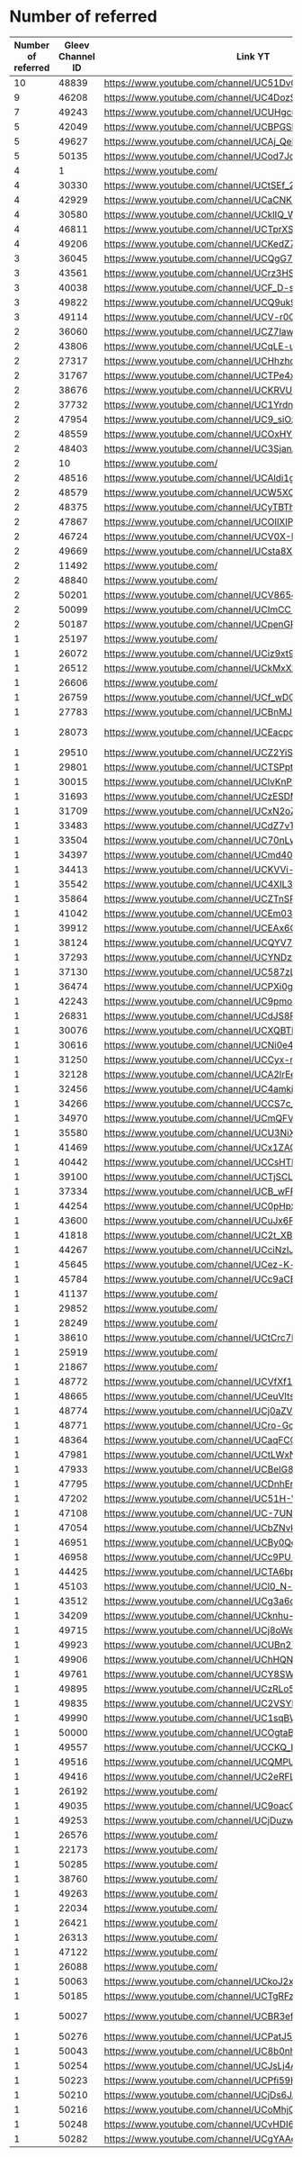 # Number of referred

| Number of referred | Gleev Channel ID | Link YT | Status | Subscribers YT |
| --- | --- | --- | --- | --- |
| 10 | 48839 | https://www.youtube.com/channel/UC51Dv0JT7CXvW_ABeifeZJA | Bronze | 724 |
| 9 | 46208 | https://www.youtube.com/channel/UC4DozSLUOkFBm0n9NsnwwIw | Silver | 4090 |
| 7 | 49243 | https://www.youtube.com/channel/UCUHgcuvYUwttB7hD0qjCf_A | Gold | 30400 |
| 5 | 42049 | https://www.youtube.com/channel/UCBPGSbZZ-ORdqrt2-tOrO9w | Gold | 139000 |
| 5 | 49627 | https://www.youtube.com/channel/UCAj_QeRqEbSGgM0mH9f-VDw | Bronze | 2860 |
| 5 | 50135 | https://www.youtube.com/channel/UCod7JodzJNb9AFlxC4DYm5w | Silver | 9300 |
| 4 | 1 | https://www.youtube.com/ | 0 |  |
| 4 | 30330 | https://www.youtube.com/channel/UCtSEf_2PjPrws5OBrPx8R_g | Silver | 1990 |
| 4 | 42929 | https://www.youtube.com/channel/UCaCNK3ZAQC0k9c6vIWqqGkw | Bronze | 1040 |
| 4 | 30580 | https://www.youtube.com/channel/UCklIQ_Wk1_BTZFjOYdcs4MQ | Silver | 2450 |
| 4 | 46811 | https://www.youtube.com/channel/UCTprXS-8XG70ns92JMtrZbA | Bronze | 173000 |
| 4 | 49206 | https://www.youtube.com/channel/UCKedZ7MztXekHOJzYKqGwYw | Bronze | 2000 |
| 3 | 36045 | https://www.youtube.com/channel/UCQgG7AAsaQ_5Vn_r6HqNt_A | Rejected | 23200 |
| 3 | 43561 | https://www.youtube.com/channel/UCrz3HSZDE2g9dR0Stp1KQag | Silver | 1550 |
| 3 | 40038 | https://www.youtube.com/channel/UCF_D-sa-ovDkxVbjIJLclkQ | Bronze | 214 |
| 3 | 49822 | https://www.youtube.com/channel/UCQ9uk9c-iV7yFvDaFidBS6w | Silver | 5150 |
| 3 | 49114 | https://www.youtube.com/channel/UCV-r0Q0K3ouyu8pqIKD2jvw | Silver | 2690 |
| 2 | 36060 | https://www.youtube.com/channel/UCZ7lawVE3-328fzi7qzJdmQ | Bronze | 172 |
| 2 | 43806 | https://www.youtube.com/channel/UCqLE-uwDjqcQgW7i8NkLYww | Rejected | 20 |
| 2 | 27317 | https://www.youtube.com/channel/UCHhzhqVZlbK-5Cq9jMd5Lpw | Silver | 1070 |
| 2 | 31767 | https://www.youtube.com/channel/UCTPe4xLe4oCV6G8BEuGCD2w | Bronze | 38000 |
| 2 | 38676 | https://www.youtube.com/channel/UCKRVUCN0e0zpVQrCfNKUYuA | Bronze | 1040 |
| 2 | 37732 | https://www.youtube.com/channel/UC1YrdnmHMZYgEz24nU_kY0Q | Rejected | 12 |
| 2 | 47954 | https://www.youtube.com/channel/UC9_siOzv_D1UXVt49J_1emQ | Bronze | 478 |
| 2 | 48559 | https://www.youtube.com/channel/UCOxHY2MWqwSpXakf0GxpVQA | Gold | 139000 |
| 2 | 48403 | https://www.youtube.com/channel/UC3SjanAd9dOU0nXQUbvjK1Q | Bronze | 9290 |
| 2 | 10 | https://www.youtube.com/ | 0 |  |
| 2 | 48516 | https://www.youtube.com/channel/UCAldi1guBJkDV63NxU-cLUw | Bronze | 4460 |
| 2 | 48579 | https://www.youtube.com/channel/UCW5XOLhwK9ujsXlxJIsLEbw | Silver | 182000 |
| 2 | 48375 | https://www.youtube.com/channel/UCyTBThD3N2_EJHYkaq2TwqA | Silver | 4440 |
| 2 | 47867 | https://www.youtube.com/channel/UCOIlXIPMED7cP4pEdjDpfAA | Gold | 22300 |
| 2 | 46724 | https://www.youtube.com/channel/UCV0X-BNtda7gjAPNDi7pVnA | Bronze | 13300 |
| 2 | 49669 | https://www.youtube.com/channel/UCsta8XZimg9TjI-okrGUCHg | Bronze | 22700 |
| 2 | 11492 | https://www.youtube.com/ | 0 |  |
| 2 | 48840 | https://www.youtube.com/ | 0 |  |
| 2 | 50201 | https://www.youtube.com/channel/UCV8654Rqxch7JMUAF5SEv2g | Bronze | 11400 |
| 2 | 50099 | https://www.youtube.com/channel/UCImCC-H3hS8-bd8IN7dGSLg | Rejected | 293 |
| 2 | 50187 | https://www.youtube.com/channel/UCpenGR4XTdzf4TT6oEHo5jA | Rejected | 2640 |
| 1 | 25197 | https://www.youtube.com/ | 0 |  |
| 1 | 26072 | https://www.youtube.com/channel/UCiz9xt9vtTRD2FMd-J6l_CQ | Silver | 32900 |
| 1 | 26512 | https://www.youtube.com/channel/UCkMxXxO38-V-dyqZkdWafPw | Gold | 117000 |
| 1 | 26606 | https://www.youtube.com/ | 0 |  |
| 1 | 26759 | https://www.youtube.com/channel/UCf_wDGkiubpH4Ms1MLj2h5w | Silver | 11000 |
| 1 | 27783 | https://www.youtube.com/channel/UCBnMJqWibBtzElsKQ9sGkIg | Silver | 3430 |
| 1 | 28073 | https://www.youtube.com/channel/UCEacpc_J2t_GfXSaI53Dhmg | Opted Out | 38900 |
| 1 | 29510 | https://www.youtube.com/channel/UCZ2YiSECvsi5Ln-zKueg9Xw | Bronze | 976 |
| 1 | 29801 | https://www.youtube.com/channel/UCTSPpty_fr87PidZ85rrQQA | Bronze | 3590 |
| 1 | 30015 | https://www.youtube.com/channel/UClvKnPanSOg-tNQzI928ZWw | Bronze | 13400 |
| 1 | 31693 | https://www.youtube.com/channel/UCzESDMsYJOTPkTyHvrsT2Bg | Bronze | 2470 |
| 1 | 31709 | https://www.youtube.com/channel/UCxN2oZsxFTEWTsCHuSdOmRQ | Bronze | 891 |
| 1 | 33483 | https://www.youtube.com/channel/UCdZ7vT0e_t8Eg3ytLarW-Eg | Bronze | 238 |
| 1 | 33504 | https://www.youtube.com/channel/UC70nLwKEmEGDiX0HrH271ug | Bronze | 84 |
| 1 | 34397 | https://www.youtube.com/channel/UCmd40pmM_op7mj5NKhz9Sgw | Bronze | 1910 |
| 1 | 34413 | https://www.youtube.com/channel/UCKVVi-Wf3lzxUShNEb2hOIg | Bronze | 5250 |
| 1 | 35542 | https://www.youtube.com/channel/UC4XIL32vXUyNab8d5bi52rw | Bronze | 336 |
| 1 | 35864 | https://www.youtube.com/channel/UCZTnSPYf_0IFuyVvldI7v7g | Bronze | 18 |
| 1 | 41042 | https://www.youtube.com/channel/UCEm03zKZAJXGZ9MedpfyCBA | Bronze | 1260 |
| 1 | 39912 | https://www.youtube.com/channel/UCEAx6CaANQchTIvnWnpkymg | Rejected | 6 |
| 1 | 38124 | https://www.youtube.com/channel/UCQYV7wIyg-gisHWkj_3daEg | Bronze | 1150 |
| 1 | 37293 | https://www.youtube.com/channel/UCYNDzh_WQ56oQ0hPdGKc-dw | Bronze | 71 |
| 1 | 37130 | https://www.youtube.com/channel/UC587zL8cuaIfvnlTRQhHmFg | Bronze | 131 |
| 1 | 36474 | https://www.youtube.com/channel/UCPXi0gBUkBr9p0BssRh9Q-Q | Bronze | 2680 |
| 1 | 42243 | https://www.youtube.com/channel/UC9pmo5PDpnPeEzfA_2unOBw | Bronze | 10400 |
| 1 | 26831 | https://www.youtube.com/channel/UCdJS8PJMWiQhl66_rOt3Bow | Silver | 18200 |
| 1 | 30076 | https://www.youtube.com/channel/UCXQBTM-v9BOFLRqykgAaByA | Bronze | 343 |
| 1 | 30616 | https://www.youtube.com/channel/UCNi0e4FjVvhaD4MXV8ZeWJw | Bronze | 48 |
| 1 | 31250 | https://www.youtube.com/channel/UCCyx-mVuA5DFRDOudgLO2Sg | Rejected | 0 |
| 1 | 32128 | https://www.youtube.com/channel/UCA2lrEei84DwRoZRcLjVaRg | Bronze | 2570 |
| 1 | 32456 | https://www.youtube.com/channel/UC4amkiK9Fog-JCkD9b8N9FQ | Rejected | 4 |
| 1 | 34266 | https://www.youtube.com/channel/UCCS7c_lALiW1NBUqpzC2C4A | Silver | 10900 |
| 1 | 34970 | https://www.youtube.com/channel/UCmQFViTOW-EXLoBBmbb8axg | Bronze | 118 |
| 1 | 35580 | https://www.youtube.com/channel/UCU3NiX_VM1fEqJ-xCuECxLA | Bronze | 2490 |
| 1 | 41469 | https://www.youtube.com/channel/UCx1ZACG9MIAfHQhb1IPcP_w | Bronze | 1120 |
| 1 | 40442 | https://www.youtube.com/channel/UCCsHTEtbmkxCgXOzQV4XIZg | Rejected | 26 |
| 1 | 39100 | https://www.youtube.com/channel/UCTjSCLclaZ64TIFiBUD6j1Q | Bronze | 4000 |
| 1 | 37334 | https://www.youtube.com/channel/UCB_wFRGSqVf1RXeAvh-anpw | Rejected | 6 |
| 1 | 44254 | https://www.youtube.com/channel/UC0pHpxSt_4gd63WylQL0cVQ | Diamond | 1280000 |
| 1 | 43600 | https://www.youtube.com/channel/UCuJx6FlSRTGRVVAJQ4E9IMg | Gold | 27300 |
| 1 | 41818 | https://www.youtube.com/channel/UC2t_XBMPAkPdbzGvGVIrZ-A | Bronze | 2010 |
| 1 | 44267 | https://www.youtube.com/channel/UCciNzIJIT_Zhgk3_QYU9tFw | Bronze | 19100 |
| 1 | 45645 | https://www.youtube.com/channel/UCez-K-wiCY32xrvY4tK9FdA | Bronze | 1000 |
| 1 | 45784 | https://www.youtube.com/channel/UCc9aCEQj612iEMoH49NnVEA | Bronze | 32 |
| 1 | 41137 | https://www.youtube.com/ | 0 |  |
| 1 | 29852 | https://www.youtube.com/ | 0 |  |
| 1 | 28249 | https://www.youtube.com/ | 0 |  |
| 1 | 38610 | https://www.youtube.com/channel/UCtCrc7D3Rwz-1ilHXTfUmVg | Bronze | 59 |
| 1 | 25919 | https://www.youtube.com/ | 0 |  |
| 1 | 21867 | https://www.youtube.com/ | 0 |  |
| 1 | 48772 | https://www.youtube.com/channel/UCVfXf1SOBx3wGmH2ccGqQMw | Silver | 1480 |
| 1 | 48665 | https://www.youtube.com/channel/UCeuVItswwR8ROmhS00_k3Ew | Gold | 1090000 |
| 1 | 48774 | https://www.youtube.com/channel/UCj0aZVaU1l5P3K8TXhv-Hug | Bronze | 41 |
| 1 | 48771 | https://www.youtube.com/channel/UCro-GcbNSps0HvxRscKsaTA | Silver | 5150 |
| 1 | 48364 | https://www.youtube.com/channel/UCaqFCO6wAzbchc3WK3AIfzw | Bronze | 1020 |
| 1 | 47981 | https://www.youtube.com/channel/UCtLWxN6ij1TN_16X8rpHC1w | Gold | 12400 |
| 1 | 47933 | https://www.youtube.com/channel/UCBeIG8BJPY221ziRronGD_w | Bronze | 3870 |
| 1 | 47795 | https://www.youtube.com/channel/UCDnhErqUCAVGdKR8yArUkIA | Bronze | 1120 |
| 1 | 47202 | https://www.youtube.com/channel/UC51H-WAhQ0PIoM3E5a7OSaw | Silver | 2410 |
| 1 | 47108 | https://www.youtube.com/channel/UC-7UNaTezibM88Wq7VeM5Ag | Bronze | 1130 |
| 1 | 47054 | https://www.youtube.com/channel/UCbZNvkB-a4uHTS1rVwAPuvQ | Bronze | 885 |
| 1 | 46951 | https://www.youtube.com/channel/UCBy0QdmqT0AdNqjib3ynAgQ | Silver | 2800 |
| 1 | 46958 | https://www.youtube.com/channel/UCc9PU-cV4EyjTcEQTs4rB-A | Silver | 441 |
| 1 | 44425 | https://www.youtube.com/channel/UCTA6bpKmnE2nTBPddeAiNHA | Bronze | 5190 |
| 1 | 45103 | https://www.youtube.com/channel/UCl0_N-krKgAIGBkj07-rvSw | Bronze | 131 |
| 1 | 43512 | https://www.youtube.com/channel/UCg3a6cQIF-Qjl5dV0hyd_ZA | Bronze | 1380 |
| 1 | 34209 | https://www.youtube.com/channel/UCknhu-osDXhDwg1D9afR5Qg | Rejected | 16 |
| 1 | 49715 | https://www.youtube.com/channel/UCj8oWeaFHmUpASrmTAtrDtA | Bronze | 2130 |
| 1 | 49923 | https://www.youtube.com/channel/UCUBn27nfZk4rh73LrPzsDag | Bronze | 623 |
| 1 | 49906 | https://www.youtube.com/channel/UChHQNOlU9gMQGfINMqsfTuQ | Gold | 5830 |
| 1 | 49761 | https://www.youtube.com/channel/UCY8SWLXIb25-5_Ra-Mk8NXw | Bronze | 1210 |
| 1 | 49895 | https://www.youtube.com/channel/UCzRLo5mOMK3yFA9GAmzYGCQ | Silver | 1140 |
| 1 | 49835 | https://www.youtube.com/channel/UC2VSYMBjqzEi4QllZHn0fLA | Silver | 100000 |
| 1 | 49990 | https://www.youtube.com/channel/UC1sqBWn_OTIu4LXDsst68rQ | Bronze | 999 |
| 1 | 50000 | https://www.youtube.com/channel/UCOgtaBUV6jk_w8MbKWfoUzA | Bronze | 5170 |
| 1 | 49557 | https://www.youtube.com/channel/UCCKQ_IyNC2TLhRXvjMkOG3w | Rejected | 21 |
| 1 | 49516 | https://www.youtube.com/channel/UCQMPUkOFsqUt3sOEq5krGUg | Bronze | 51 |
| 1 | 49416 | https://www.youtube.com/channel/UC2eRFLKHeeC02juau4LuUDQ | Bronze | 143 |
| 1 | 26192 | https://www.youtube.com/ | 0 |  |
| 1 | 49035 | https://www.youtube.com/channel/UC9oac0y0dKMJeLGpVQQrOgA | Bronze | 67 |
| 1 | 49253 | https://www.youtube.com/channel/UCjDuzwLQeF4u0HglONXmGPA | Bronze | 29600 |
| 1 | 26576 | https://www.youtube.com/ | 0 |  |
| 1 | 22173 | https://www.youtube.com/ | 0 |  |
| 1 | 50285 | https://www.youtube.com/ | 0 |  |
| 1 | 38760 | https://www.youtube.com/ | 0 |  |
| 1 | 49263 | https://www.youtube.com/ | 0 |  |
| 1 | 22034 | https://www.youtube.com/ | 0 |  |
| 1 | 26421 | https://www.youtube.com/ | 0 |  |
| 1 | 26313 | https://www.youtube.com/ | 0 |  |
| 1 | 47122 | https://www.youtube.com/ | 0 |  |
| 1 | 26088 | https://www.youtube.com/ | 0 |  |
| 1 | 50063 | https://www.youtube.com/channel/UCkoJ2xXXGa1TrKqmO17pYmQ | Bronze | 665 |
| 1 | 50185 | https://www.youtube.com/channel/UCTgRFz-maRn_RPyRqbjQ9eQ | Rejected | 115 |
| 1 | 50027 | https://www.youtube.com/channel/UCBR3efD0VnQQ6jSzn8-Svkw | Opted Out | 748 |
| 1 | 50276 | https://www.youtube.com/channel/UCPatJ5fzjbBLV8h_UmyA0jg | Bronze | 1120 |
| 1 | 50043 | https://www.youtube.com/channel/UC8b0nhCQxqJ2_kS50RIOd-g | Bronze | 4310 |
| 1 | 50254 | https://www.youtube.com/channel/UCJsLj4Ag4ZLN4_Q2IQ4VlDw | Silver | 1860 |
| 1 | 50223 | https://www.youtube.com/channel/UCPfi59HJYrwxHkBsPT4zHfA | Silver | 405000 |
| 1 | 50210 | https://www.youtube.com/channel/UCjDs6JAuTwzmP2VZkPAMQKw | Bronze | 19400 |
| 1 | 50216 | https://www.youtube.com/channel/UCoMhjO4WrNXz5_PZNSx_5OA | Rejected | 68900 |
| 1 | 50248 | https://www.youtube.com/channel/UCvHDI68goHcFokPJ-bgHmLw | Bronze | 36900 |
| 1 | 50282 | https://www.youtube.com/channel/UCgYAAeGGYdwOEbklvgiXXiA | Rejected | 76 |